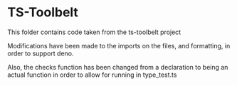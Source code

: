 # TS-Toolbelt

This folder contains code taken from the ts-toolbelt project

Modifications have been made to the imports on the files, and formatting, in
order to support deno.

Also, the checks function has been changed from a declaration to being an actual
function in order to allow for running in type_test.ts

